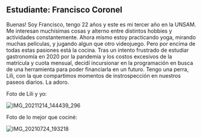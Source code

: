 ## Estudiante: Francisco Coronel

Buenas! Soy Francisco, tengo 22 años y este es mi tercer año en la UNSAM. Me interesan muchísimas cosas y alterno entre distintos hobbies y actividades constantemente. Ahora mismo estoy practicando yoga, mirando muchas películas, y jugando algun que otro videojuego. Pero por encima de todas estas pasiones está la cocina. Tras un intento frustrado de estudiar gastronomía en 2020 por la pandemia y los costos excesivos de la matrícula y cuota mensual, decidí incursionar en la programación en busca de una herramienta para poder financiarla en un futuro. Tengo una perra, Lili, con la que compartimos momentos de instrospección en nuestros paseos diarios. La adoro.

Foto de Lili y yo:

![IMG_20211214_144439_296](https://github.com/algo1unsam/presentaciontp0-franncoronel/assets/81192168/18b5710d-f1b9-4346-9245-ab09f4ff41bb)

Foto de lo mejor que cociné:

![IMG_20210724_193218](https://github.com/algo1unsam/presentaciontp0-franncoronel/assets/81192168/770abc29-bddb-489a-a696-b9f5d362fe28)
